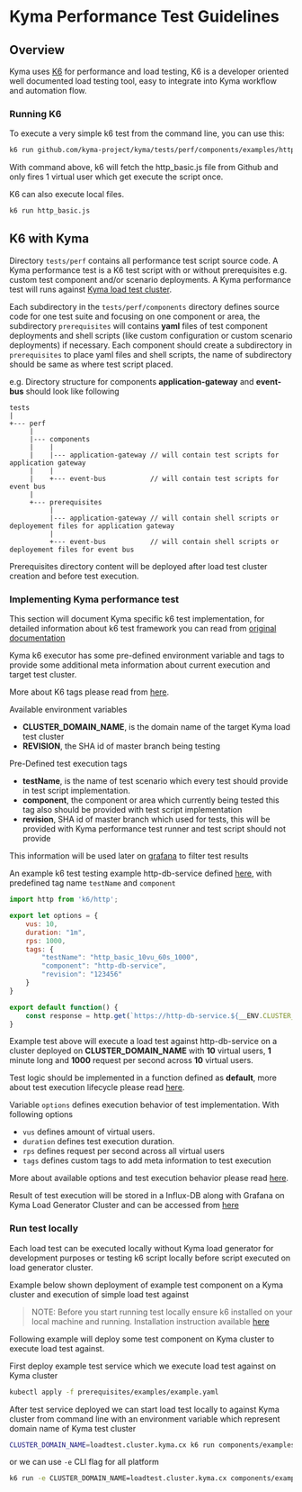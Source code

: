 # Kyma Performance Test Guidelines

## Overview
Kyma uses [K6](https://docs.k6.io) for performance and load testing, K6 is a developer oriented well documented load testing tool, easy to 
integrate into Kyma workflow and automation flow.

### Running K6
To execute a very simple k6 test from the command line, you can use this:
```bash
k6 run github.com/kyma-project/kyma/tests/perf/components/examples/http_basic.js
```

With command above, k6 will fetch the http_basic.js file from Github and only fires 1 virtual user which get execute 
the script once.

K6 can also execute local files.
```bash
k6 run http_basic.js
```

## K6 with Kyma

Directory ```tests/perf``` contains all performance test script source code.
A Kyma performance test is a K6 test script with or without prerequisites e.g. custom test component and/or scenario deployments.
A Kyma performance test will runs against [Kyma load test cluster](https://github.com/kyma-project/test-infra).

Each subdirectory in the ```tests/perf/components``` directory defines source code for one test suite and focusing on one component or area, 
the subdirectory ```prerequisites``` will contains **yaml** files of test component deployments and shell scripts 
(like custom configuration or custom scenario deployments) if necessary. 
Each component should create a subdirectory in ```prerequisites``` to place yaml files and shell scripts, the name of subdirectory should be same as where test script placed.

e.g. Directory structure for components **application-gateway** and **event-bus** should look like following
```
tests
|  
+--- perf
     |   
     |--- components
     |    |
     |    |--- application-gateway // will contain test scripts for application gateway
     |    |
     |    +--- event-bus           // will contain test scripts for event bus
     |      
     +--- prerequisites
          |
          |--- application-gateway // will contain shell scripts or deployement files for application gateway
          |
          +--- event-bus           // will contain shell scripts or deployement files for event bus

``` 
Prerequisites directory content will be deployed after load test cluster creation and before test execution.

### Implementing Kyma performance test

This section will document Kyma specific k6 test implementation, for detailed information about k6 test framework you can 
read from [original documentation](https://docs.k6.io)

Kyma k6 executor has some pre-defined environment variable and tags to provide some additional meta information about 
current execution and target test cluster.

More about K6 tags please read from [here](https://docs.k6.io/docs/tags-and-groups).

Available environment variables
- **CLUSTER_DOMAIN_NAME**, is the domain name of the target Kyma load test cluster
- **REVISION**, the SHA id of master branch being testing

Pre-Defined test execution tags 
- **testName**, is the name of test scenario which every test should provide in test script implementation. 
- **component**, the component or area which currently being tested this tag also should be provided with test script implementation
- **revision**, SHA id of master branch which used for tests, this will be provided with Kyma performance test runner and test script should not provide 

This information will be used later on [grafana](https://grafana.perf.kyma-project.io/d/ReuNR5Aik/kyma-performance-test-results?orgId=1) to filter test results

An example k6 test testing example http-db-service defined [here](./prerequisites/examples/example.yaml), with predefined tag name ```testName``` and ```component```

```javascript
import http from 'k6/http';

export let options = {
    vus: 10,
    duration: "1m",
    rps: 1000,
    tags: {
        "testName": "http_basic_10vu_60s_1000",
        "component": "http-db-service",
        "revision": "123456"
    }
}

export default function() {
    const response = http.get(`https://http-db-service.${__ENV.CLUSTER_DOMAIN_NAME}/`);
}
```

Example test above will execute a load test against http-db-service on a cluster deployed on **CLUSTER_DOMAIN_NAME** 
with **10** virtual users, **1** minute long and **1000** request per second across **10** virtual users.

Test logic should be implemented in a function defined as **default**, more about test execution lifecycle please read [here](https://docs.k6.io/docs/test-life-cycle).

Variable ```options``` defines execution behavior of test implementation. With following options

- ```vus``` defines amount of virtual users.
- ```duration``` defines test execution duration.
- ```rps``` defines request per second across all virtual users
- ```tags``` defines custom tags to add meta information to test execution 

More about available options and test execution behavior please read [here](https://docs.k6.io/docs/options).

Result of test execution will be stored in a Influx-DB along with Grafana on Kyma Load Generator Cluster and can be accessed from [here](https://grafana.perf.kyma-project.io/d/ReuNR5Aik/kyma-performance-test-results?orgId=1)

### Run test locally

Each load test can be executed locally without Kyma load generator for development purposes or testing k6 script locally before 
script executed on load generator cluster. 

Example below shown deployment of example test component on a Kyma cluster and execution of simple load test against

>NOTE: Before you start running test locally ensure k6 installed on your local machine and running. Installation instruction available [here](https://docs.k6.io/docs/installation)

Following example will deploy some test component on Kyma cluster to execute load test against.

First deploy example test service which we execute load test against on Kyma cluster

```bash
kubectl apply -f prerequisites/examples/example.yaml
```

After test service deployed we can start load test locally to against Kyma cluster from command line with an environment 
variable which represent domain name of Kyma test cluster

```bash
CLUSTER_DOMAIN_NAME=loadtest.cluster.kyma.cx k6 run components/examples/http_get.js
```

or we can use ```-e``` CLI flag for all platform

```bash
k6 run -e CLUSTER_DOMAIN_NAME=loadtest.cluster.kyma.cx components/examples/http_get.js
```